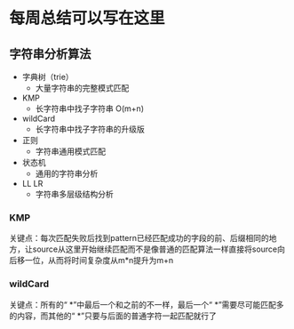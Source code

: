 # 每周总结可以写在这里

## 字符串分析算法

- 字典树（trie）
    - 大量字符串的完整模式匹配
- KMP
    - 长字符串中找子字符串 O(m+n)
- wildCard
    - 长字符串中找子字符串的升级版
- 正则
    - 字符串通用模式匹配
- 状态机
    - 通用的字符串分析
- LL LR
    - 字符串多层级结构分析

### KMP

关键点：每次匹配失败后找到pattern已经匹配成功的字段的前、后缀相同的地方，让source从这里开始继续匹配而不是像普通的匹配算法一样直接将source向后移一位，从而将时间复杂度从m*n提升为m+n

### wildCard

关键点：所有的“ *”中最后一个和之前的不一样，最后一个“ *”需要尽可能匹配多的内容，而其他的“ *”只要与后面的普通字符一起匹配就行了